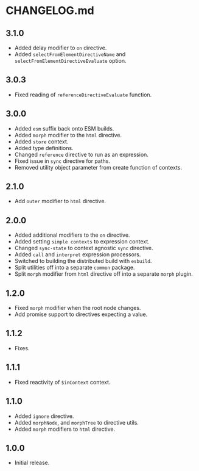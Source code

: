 # CHANGELOG.md

## 3.1.0

- Added delay modifier to `on` directive.
- Added `selectFromElementDirectiveName` and `selectFromElementDirectiveEvaluate` option.

## 3.0.3

- Fixed reading of `referenceDirectiveEvaluate` function.

## 3.0.0

- Added `esm` suffix back onto ESM builds.
- Added `morph` modifier to the `html` directive.
- Added `store` context.
- Added type definitions.
- Changed `reference` directive to run as an expression.
- Fixed issue in `sync` directive for paths.
- Removed utility object parameter from create function of contexts.

## 2.1.0

- Add `outer` modifier to `html` directive.

## 2.0.0

- Added additional modifiers to the `on` directive.
- Added setting `simple contexts` to expression context.
- Changed `sync-state` to context agnostic `sync` directive.
- Added `call` and `interpret` expression processors.
- Switched to building the distributed build with `esbuild`.
- Split utilities off into a separate `common` package.
- Split `morph` modifier from `html` directive off into a separate `morph` plugin.

## 1.2.0

- Fixed `morph` modifier when the root node changes.
- Add promise support to directives expecting a value.

## 1.1.2

- Fixes.

## 1.1.1

- Fixed reactivity of `$inContext` context.

## 1.1.0

- Added `ignore` directive.
- Added `morphNode`, and `morphTree` to directive utils.
- Added `morph` modifiers to `html` directive.

## 1.0.0

- Initial release.
